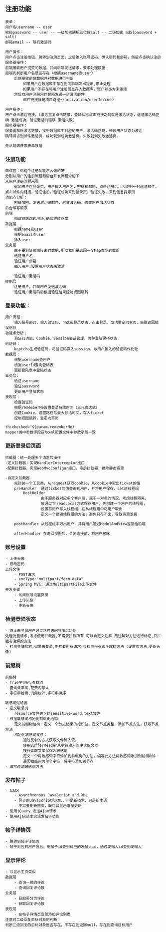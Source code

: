 ## 注册功能
    表单：
    用户名username -- user
    密码password -- user -- 一级加密随机五位数salt -- 二级加密 md5(password + salt)
    邮箱email -- 随机激活码

    用户操作：
    用户点击注册按钮，跳转到注册页面，之后输入账号密码，确认密码和邮箱，然后点击确认注册
    服务器操作：
    前端接收用户提交的数据，并向后端发送请求，要求处理数据
    后端先判断用户名是否存在（根据username查user）
        后端接收前端数据并对数据进行判断
            如果用户在数据库中存在则向前端发出提示,停止处理
            如果用户不存在将用户注册信息存入数据库，账户状态为未激活
        然后向用户注册用的邮箱发送一封激活邮件
            邮件链接就是项目路径+/activation/userId/code

    用户操作：
    用户点击激活链接。(激活重复点击链接，登陆状态点击链接之前就是激活状态，验证激活码正确 激活成功，验证激活码错误 激活失败)
    服务器操作：
    服务器解析激活链接，找到数据库中对应的用户，激活码正确，修改用户状态为激活
    跳转请求到邮件激活页，成功就到成功激活页，失败就到失败激活页。

    先从前端获取表单数据

### 注册功能
    面试官：你这个注册功能怎么做的呀
    分别从用户的注册流程和后台开发流程介绍下
    从用户注册流程来看
        假如用户在登录页，用户输入用户名，密码和邮箱，点击注册后，会收到一封验证邮件，点击邮件内链接，验证注册，验证成功来到登录页，验证失败，来到信息提示页
    功能点分析：
        密码加密，发送激活码邮件，验证激活码，修改用户激活状态
    后台编写顺序
    前端
        修改前端跳转地址,确保跳转正常
    数据层
        根据name查user
        根据email查user
        插入user
    业务层
        由于要验证前端传来的数据,所以我们要返回一个Map类型的数组
        验证用户名
        验证用户邮箱
        插入用户,设置用户状态未激活

        验证用户激活码
    控制层
        注册用户，并向用户发送激活码
        验证用户激活码后根据验证结果控制视图跳转

### 登录功能：
    用户流程：
        输入账号密码，输入验证码，可选长登录状态，点击登录，成功重定向主页，失败返回错误信息
    功能点分析：
        验证码功能，Cookie，Session会话管理，两种登陆保持状态
    验证码：
        kaptcha生成验证码，将验证码存入session，与用户输入的验证码作比较
    数据层：
        根据username查用户
        根据userId查询登陆表
        更新登陆表中登陆状态
    业务层:
        验证username
        验证password
        更新用户登陆状态
    表现层：
        检查验证码
        根据rememberMe设置登录持续时间（三元表达式）
        创建Cookie，设置路径与最大存活时间，存入ticket
        控制视图跳转，重定向首页

    th:checked="${param.rememberMe} 
    mapper类中参数字段要与xml配置文件中参数字段一致

### 更新登录后页面
    拦截器：统一处理多个请求的操作
    -定义拦截器：实现HandlerInterceptor接口
    -配置拦截器，实现WebMvcConfigur接口，注册拦截器，排除静态资源
    
    -自定义拦截器
        先封装一个工具类，从request获取cookie，从cookie中取出ticket的值
        preHandler  通过ticket的值查询到用户，并将用户保存，set进线程组
            HostHolder
                    由于服务器对应多个客户端，属于一对多的情况，考虑线程隔离，
                    故通过ThreadLocal方式保存用户，先创建一个用户的线程组，
                    设置将用户存入线程组，在从线程组中将用户取出
                    定义一个销毁线程组的方法，避免只存不出，导致资源浪费
    
        postHandler 从线程组中取出用户，并将用户通过ModelAndView返回给前端

        afterHandler 在返回视图后，关闭连接前，将用户移除

### 账号设置
    - 上传头像
    - 修改密码
    上传文件
        - POST请求
        - encType:"multipart/form-data"
        - Spring MVC: 通过MultipartFile上传文件
    开发步骤
        - 访问账号设置页面
        - 上传头像
        - 更新头像

### 检测登陆状态
    - 防止未登录用户通过路径访问登陆后功能
    处理批量请求,考虑使用拦截器,不需要拦截所有,可以自定义注解,用注解对方法进行标记,只拦截有注解的方法
    - 检测登陆状态,如果未登录,则拦截所有请求,只检测带有该注解的方法 (设置页方法,更新头像)

### 前缀树
    前缀树
    - Trie字典树,查找树
    - 查询效率高,花费内存大
    - 字符串检索,词频统计,字符串排序

    敏感词过滤器
    - 定义敏感词
        resource文件夹下的sensitive-word.text文件
    - 根据敏感词初始化前缀树结构
        定义前缀树结构：定义一个分支结束的标识位，定义节点类型，添加节点方法，获取节点方法
        初始化敏感词文件：
            通过反射的方式获取文件输入流，
            使用BufferReader从字符输入流中读取文本，
            按行读取文本保存为敏感词
            定义一个将敏感词字符添加到前缀树的方法，编写此方法将敏感词添加到前缀树中
            遍历敏感词为单个字符，将字符添加到节点
    - 编写过滤敏感词方法

### 发布帖子
    - AJAX
        - Asynchronous JavaScript and XML
        - 异步的JavaScript和XML，不是新技术，只是新术语
        - 不需要刷新网页，既可以显示增量更新
    - 使用jQuery 发送Ajax请求
    - 使用Ajax请求实现发帖子功能

### 帖子详情页
    - 跳转到帖子详情页
    - 帖子对应的用户信息，用帖子id查到对应的发帖人id，通过发帖人id查到发帖人
### 显示评论
    - 与显示主页类似
    数据层
        - 查询一页的评论
        - 查询回复评论数
    业务层
        - 获取带分页评论
        - 获取回复评论数
    表现层
        - 在帖子详情页底部添加评论别表
    注意对二级回复目标对象的判断！
    判断二级回复的目标对象是否存在，不存在则返回null，存在则查询目标用户